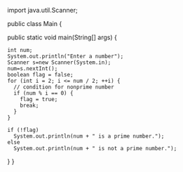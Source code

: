 import java.util.Scanner;
 

 public class Main {

  public static void main(String[] args) {

    int num;
    System.out.println("Enter a number");
    Scanner s=new Scanner(System.in);
    num=s.nextInt();
    boolean flag = false;
    for (int i = 2; i <= num / 2; ++i) {
      // condition for nonprime number
      if (num % i == 0) {
        flag = true;
        break;
      }
    }

    if (!flag)
      System.out.println(num + " is a prime number.");
    else
      System.out.println(num + " is not a prime number.");
  }
}
